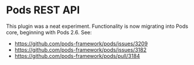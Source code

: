 Pods REST API
==========

This plugin was a neat experiment. Functionality is now migrating into Pods core, beginning with Pods 
2.6. See:

* https://github.com/pods-framework/pods/issues/3209
* https://github.com/pods-framework/pods/issues/3182
* https://github.com/pods-framework/pods/pull/3184
